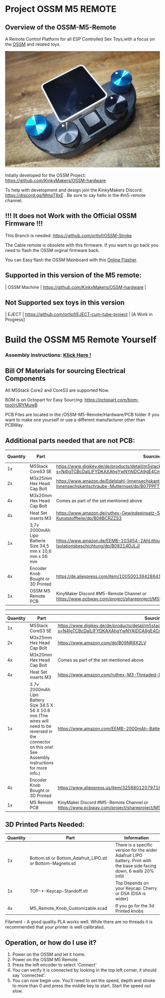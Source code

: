 # Project OSSM M5 REMOTE
## Overview of the OSSM-M5-Remote

A Remote Control Platform for all ESP Controlled Sex Toys,with a focus on the [OSSM](https://github.com/KinkyMakers/OSSM-hardware) and related toys.

![Final Addon](image/remote.png?raw=true "Remote" )

Intially developed for the OSSM Project: 
https://github.com/KinkyMakers/OSSM-hardware

To help with development and design join the KinkyMakers Discord: https://discord.gg/MmpT9xE . Be sure to say hello in the #m5-remote channel. 

## !!! It does not Work with the Official OSSM Firmware !!!
This Branch is needed: https://github.com/ortlof/OSSM-Stroke

The Cable remote is obsolete with this firmware. If you want to go back you need to flash the OSSM orginal firmware back.

You can Easy flash the OSSM Mainboard with this [Online Flasher](https://openlust.org/lust-remote/lustremote-firmware/).


## Supported in this version of the M5 remote:
| OSSM Machine | https://github.com/KinkyMakers/OSSM-hardware |

## Not Supported sex toys in this version

| EJECT | https://github.com/ortlof/EJECT-cum-tube-project | [A Work in Progress]



# Build the OSSM M5 Remote Yourself

### Assembly instructions: [Klick Here !](Assembly.md)

## Bill Of Materials for sourcing Electrical Components

All M5Stack Core2 and CoreS3 are supported Now.

BOM is on Octopart for Easy Sourcing: https://octopart.com/bom-tool/rURYMuwB

PCB Files are located in the /OSSM-M5-Remote/Hardware/PCB folder if you want to make one yourself or use a different manufacturer other than PCBWay.

## Additional parts needed that are not PCB:  

| Quantity | Part | Sourcing EU | Price € |
|----------|------|-------------|---------|
| 1x | M5Stack CoreS3 SE | https://www.digikey.de/de/products/detail/m5stack-technology-co-ltd/K128-SE/23628221?s=N4IgTCBcDaILIFYDKAXAhgYwNYAIDCA9gE4CmSAzDkgKIgC6AvkA | 43 € |
| 2x | M3x25mm Hex Head Cap Bolt | https://www.amazon.de/Edelstahl-Innensechskant-Bolzenset-Eisenrahmen-Mechanischer-Innensechskantschraube-Mutternset/dp/B07PPFT871/ | 12,97 € |
| 4x | M3x20mm Hex Head Cap Bolt | Comes as part of the set mentioned above | " | 
| 4x | Heat Set inserts M3 | https://www.amazon.de/ruthex-Gewindeeinsatz-St%C3%BCck-Gewindebuchsen-Kunststoffteile/dp/B08BCRZZS3 | 8,99 € |
| 1x | 3,7v 2000mAh Lipo Batterie Size 34,5 mm x 10,6 mm x 56 mm | https://www.amazon.de/EEMB-103454-2AhLithium-Schutzplatine-Isolationsbeschichtung/dp/B08214DJLJ/ | 14,89 € |
| 4x | Encoder Knob Bought or 3D Printed | https://de.aliexpress.com/item/1005001394286414.html | 5 € |
| 1x | OSSM M5 Remote PCB | KinyMaker Discord #M5-Remote Channel or https://www.pcbway.com/project/shareproject/M5Stack_Core2_Remote_Plattform_2cb5bac0.html | 15 € |

--------------------------------------------

| Quantity | Part | Sourcing US | Price $ |
|----------|------|-------------|---------|
| 1x | M5Stack CoreS3 SE | https://www.digikey.de/de/products/detail/m5stack-technology-co-ltd/K128-SE/23628221?s=N4IgTCBcDaILIFYDKAXAhgYwNYAIDCA9gE4CmSAzDkgKIgC6AvkA | $47|
| 2x | M3x25mm Hex Head Cap Bolt | https://www.amazon.com/dp/B09NR8X2LV | $17.99 |
| 4x | M3x20mm Hex Head Cap Bolt | Comes as part of the set mentioned above | " | 
| 4x | Heat Set inserts M3 | https://www.amazon.com/ruthex-M3-Threaded-Inserts-RX-M3x5-7/dp/B08BCRZZS3 | $10.99 |
| 1x | 3.7v 2000mAh Lipo Battery Size 34.5 X 56 X 10.6 mm (The wires will need to be reversed in the connector on this one! See Assembly instructions for more info.) | https://www.amazon.com/EEMB-2000mAh-Battery-Rechargeable-Connector/dp/B08214DJLJ/ | $14.99 |
| 4x | Encoder Knob Bought or 3D Printed | https://www.aliexpress.us/item/3256801207971662.html?gatewayAdapt=deu2usa4itemAdapt | $5.00 |
| 1x | M5 Remote PCB | KinyMaker Discord #M5-Remote Channel or https://www.pcbway.com/project/shareproject/M5Stack_Core2_Remote_Plattform_2cb5bac0.html | $30.00 |

## 3D Printed Parts Needed:

| Quantity | Part | Information |
|----------|------|-------------|
| 1x | Bottom.stl or Bottom_Adafruit_LIPO.stl or Bottom-Magnets.stl| There is a specific version for the wider Adafruit LIPO battery. Print with the base side facing down, 6 walls 20% Infill | 
| 1x | TOP-*-Keycap-Standoff.stl | Top Depends on your Keycap: Cherry or DSA (DSA is wider) | 
| 4x | M5_Remote_Knob_Customizable.scad | If you go for the 3d Printed knobs |

Filament - A good quality PLA works well. While there are no threads it is recommended that your printer is well calibrated.  

## Operation, or how do I use it?

1. Power on the OSSM and let it home.
2. Power on the OSSM M5 Remote.
3. Press the left encoder to select 'Connect'
4. You can verify it is connected by looking in the top left corner, it should say 'connected'.
5. You can now begin use. You'll need to set the speed, depth and stroke to more than 0 and press the middle key to start. Start the speed out slow. 
